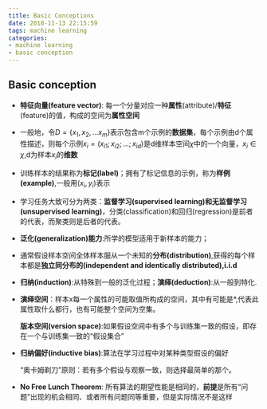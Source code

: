 ```yaml
---
title: Basic Conceptions
date: 2018-11-13 22:15:59
tags: machine learning
categories: 
- machine learning
- basic conception
---
```


## Basic conception

* **特征向量(feature vector)**: 每一个分量对应一种**属性**(attribute)/**特征**(feature)的值，构成的空间为**属性空间**

* 一般地，令$D = \{x_1,x_2,...x_m\}$表示包含m个示例的**数据集**，每个示例由d个属性描述，则每个示例$x_i = (x_{i1};x_{i2};...;x_{id})$是d维样本空间$\chi$中的一个向量，$x_i\in \chi$,d为样本$x_i$的**维数**

* 训练样本的结果称为**标记(label)**；拥有了标记信息的示例，称为**样例(example)**,一般用$(x_i,y_i)$表示

* 学习任务大致可分为两类：**监督学习(supervised learning)**和**无监督学习(unsupervised learning)**，分类(classification)和回归(regression)是前者的代表，而聚类则是后者的代表。

* **泛化(generalization)能力**:所学的模型适用于新样本的能力；

* 通常假设样本空间全体样本服从一个未知的**分布(distribution)**,获得的每个样本都是**独立同分布的(independent and identically distributed),i.i.d**

* **归纳(induction)**:从特殊到一般的泛化过程；**演绎(deduction)**:从一般到特化.

* **演绎空间**：样本x每一个属性的可能取值所构成的空间，其中有可能是*,代表此属性取什么都行，也有可能整个空间为空集。

  **版本空间(version space)**:如果假设空间中有多个与训练集一致的假设，即存在一个与训练集一致的“假设集合”

* **归纳偏好(inductive bias)**:算法在学习过程中对某种类型假设的偏好

  “奥卡姆剃刀”原则：若有多个假设与观察一致，则选择最简单的那个。

* **No Free Lunch Theorem**: 所有算法的期望性能是相同的，**前提**是所有“问题”出现的机会相同、或者所有问题同等重要，但是实际情况不是这样